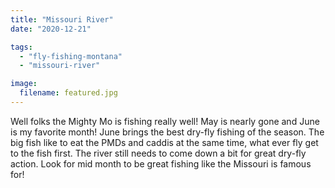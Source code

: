 ```yaml
---
title: "Missouri River"
date: "2020-12-21"

tags: 
  - "fly-fishing-montana"
  - "missouri-river"

image:
  filename: featured.jpg
---
```


Well folks the Mighty Mo is fishing really well! May is nearly gone and June is my favorite month! June brings the best dry-fly fishing of the season. The big fish like to eat the PMDs and caddis at the same time, what ever fly get to the fish first. The river still needs to come down a bit for great dry-fly action. Look for mid month to be great fishing like the Missouri is famous for!
